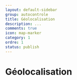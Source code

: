 ```yaml
---
layout: default-sidebar
group: autocontrole
title: Géolocalisation
description: ...
comments: true
icon: map-marker
category: 1
ordre: 1
status: publish
---
```


# Géolocalisation